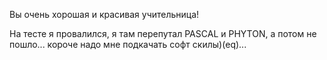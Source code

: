 Вы очень хорошая и красивая учительница!


На тесте я провалился, я там перепутал PASCAL и PHYTON, а потом не пошло...
короче надо мне подкачать софт скилы)(eq)...


